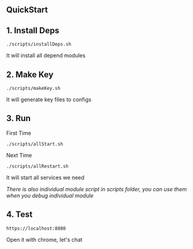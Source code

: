 ## QuickStart

## 1. Install Deps

`./scripts/installDeps.sh`

It will install all depend modules

## 2. Make Key

`./scripts/makeKey.sh`

It will generate key files to configs

## 3. Run

First Time

`./scripts/allStart.sh`

Next Time

`./scripts/allRestart.sh`

It will start all services we need

*There is also individual module script in scripts folder, you can use them when you debug individual module*

## 4. Test 

 `https://localhost:8080`

Open it with chrome, let's chat

